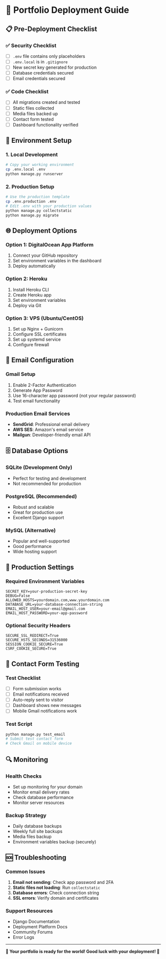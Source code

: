 # 🚀 Portfolio Deployment Guide

## 📋 Pre-Deployment Checklist

### ✅ Security Checklist
- [ ] `.env` file contains only placeholders
- [ ] `.env.local` is in `.gitignore`
- [ ] New secret key generated for production
- [ ] Database credentials secured
- [ ] Email credentials secured

### ✅ Code Checklist
- [ ] All migrations created and tested
- [ ] Static files collected
- [ ] Media files backed up
- [ ] Contact form tested
- [ ] Dashboard functionality verified

## 🔐 Environment Setup

### 1. Local Development
```bash
# Copy your working environment
cp .env.local .env
python manage.py runserver
```

### 2. Production Setup
```bash
# Use the production template
cp .env.production .env
# Edit .env with your production values
python manage.py collectstatic
python manage.py migrate
```

## 🌐 Deployment Options

### Option 1: DigitalOcean App Platform
1. Connect your GitHub repository
2. Set environment variables in the dashboard
3. Deploy automatically

### Option 2: Heroku
1. Install Heroku CLI
2. Create Heroku app
3. Set environment variables
4. Deploy via Git

### Option 3: VPS (Ubuntu/CentOS)
1. Set up Nginx + Gunicorn
2. Configure SSL certificates
3. Set up systemd service
4. Configure firewall

## 📧 Email Configuration

### Gmail Setup
1. Enable 2-Factor Authentication
2. Generate App Password
3. Use 16-character app password (not your regular password)
4. Test email functionality

### Production Email Services
- **SendGrid**: Professional email delivery
- **AWS SES**: Amazon's email service
- **Mailgun**: Developer-friendly email API

## 🗄️ Database Options

### SQLite (Development Only)
- Perfect for testing and development
- Not recommended for production

### PostgreSQL (Recommended)
- Robust and scalable
- Great for production use
- Excellent Django support

### MySQL (Alternative)
- Popular and well-supported
- Good performance
- Wide hosting support

## 🔧 Production Settings

### Required Environment Variables
```
SECRET_KEY=your-production-secret-key
DEBUG=False
ALLOWED_HOSTS=yourdomain.com,www.yourdomain.com
DATABASE_URL=your-database-connection-string
EMAIL_HOST_USER=your-email@gmail.com
EMAIL_HOST_PASSWORD=your-app-password
```

### Optional Security Headers
```
SECURE_SSL_REDIRECT=True
SECURE_HSTS_SECONDS=31536000
SESSION_COOKIE_SECURE=True
CSRF_COOKIE_SECURE=True
```

## 📱 Contact Form Testing

### Test Checklist
- [ ] Form submission works
- [ ] Email notifications received
- [ ] Auto-reply sent to visitor
- [ ] Dashboard shows new messages
- [ ] Mobile Gmail notifications work

### Test Script
```bash
python manage.py test_email
# Submit test contact form
# Check Gmail on mobile device
```

## 🔍 Monitoring

### Health Checks
- Set up monitoring for your domain
- Monitor email delivery rates
- Check database performance
- Monitor server resources

### Backup Strategy
- Daily database backups
- Weekly full site backups
- Media files backup
- Environment variables backup (securely)

## 🆘 Troubleshooting

### Common Issues
1. **Email not sending**: Check app password and 2FA
2. **Static files not loading**: Run `collectstatic`
3. **Database errors**: Check connection string
4. **SSL errors**: Verify domain and certificates

### Support Resources
- Django Documentation
- Deployment Platform Docs
- Community Forums
- Error Logs

---

**🎉 Your portfolio is ready for the world! Good luck with your deployment! 🚀**
